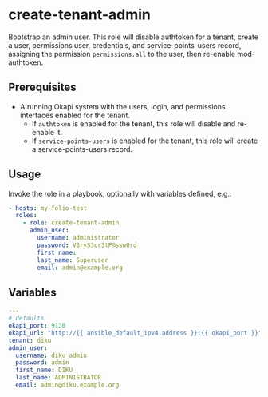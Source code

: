 # create-tenant-admin

Bootstrap an admin user. This role will disable authtoken for a tenant, create a user, permissions user, credentials, and service-points-users record, assigning the permission `permissions.all` to the user, then re-enable mod-authtoken.

## Prerequisites

* A running Okapi system with the users, login, and permissions interfaces enabled for the tenant.
  * If `authtoken` is enabled for the tenant, this role will disable and re-enable it.
  * If `service-points-users` is enabled for the tenant, this role will create a service-points-users record.

## Usage

Invoke the role in a playbook, optionally with variables defined, e.g.:

```yaml
- hosts: my-folio-test
  roles:
    - role: create-tenant-admin
      admin_user:
        username: administrator
        password: V3ryS3cr3tP@ssw0rd
        first_name:
        last_name: Superuser
        email: admin@example.org
```

## Variables

```yaml
---
# defaults
okapi_port: 9130
okapi_url: "http://{{ ansible_default_ipv4.address }}:{{ okapi_port }}"
tenant: diku
admin_user:
  username: diku_admin
  password: admin
  first_name: DIKU
  last_name: ADMINISTRATOR
  email: admin@diku.example.org
```
